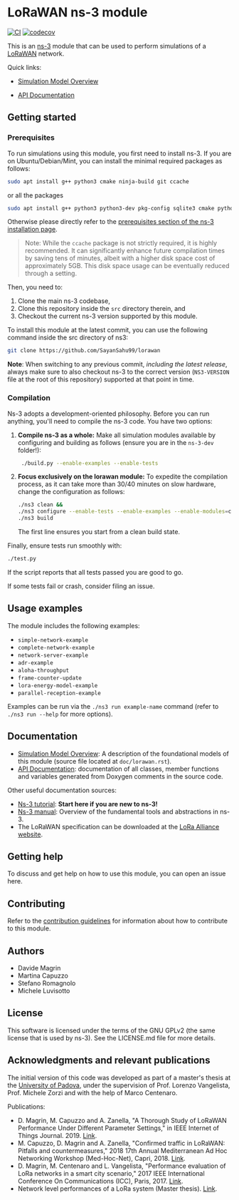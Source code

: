 # LoRaWAN ns-3 module

[![CI](https://github.com/signetlabdei/lorawan/actions/workflows/per-commit.yml/badge.svg)](https://github.com/signetlabdei/lorawan/actions)
[![codecov](https://codecov.io/gh/signetlabdei/lorawan/graph/badge.svg?token=EVBlTb4LgQ)](https://codecov.io/gh/signetlabdei/lorawan)

This is an [ns-3](https://www.nsnam.org "ns-3 Website") module that can be used
to perform simulations of a [LoRaWAN](https://lora-alliance.org/about-lorawan
"LoRa Alliance") network.

Quick links:

* [Simulation Model Overview](https://signetlabdei.github.io/lorawan/models/build/html/lorawan.html)

* [API Documentation](https://signetlabdei.github.io/lorawan/html/d5/d00/group__lorawan.html)

## Getting started

### Prerequisites

To run simulations using this module, you first need to install ns-3. If you are on Ubuntu/Debian/Mint, you can install the minimal required packages as follows:

```bash
sudo apt install g++ python3 cmake ninja-build git ccache
```

or all the packages

```bash
sudo apt install g++ python3 python3-dev pkg-config sqlite3 cmake python3-setuptools git qtbase5-dev qtchooser qt5-qmake qtbase5-dev-tools gir1.2-goocanvas-2.0 python3-gi python3-gi-cairo python3-pygraphviz gir1.2-gtk-3.0 ipython3 openmpi-bin openmpi-common openmpi-doc libopenmpi-dev autoconf cvs bzr unrar gsl-bin libgsl-dev libgslcblas0 wireshark tcpdump sqlite3 libsqlite3-dev  libxml2 libxml2-dev libc6-dev libc6-dev-i386 libclang-dev llvm-dev automake python3-pip libxml2 libxml2-dev libboost-all-dev 
```

Otherwise please directly refer to the [prerequisites section of the ns-3 installation page](https://www.nsnam.org/wiki/Installation#Prerequisites).

> Note: While the `ccache` package is not strictly required, it is highly recommended. It can significantly enhance future compilation times by saving tens of minutes, albeit with a higher disk space cost of approximately 5GB. This disk space usage can be eventually reduced through a setting.

Then, you need to:

1. Clone the main ns-3 codebase,
2. Clone this repository inside the `src` directory therein, and
3. Checkout the current ns-3 version supported by this module.

To install this module at the latest commit, you can use the following command inside the src directory of ns3:

```bash
git clone https://github.com/SayanSahu99/lorawan 
```



**Note**: When switching to any previous commit, *including the latest release*, always make sure to also checkout ns-3 to the correct version (`NS3-VERSION` file at the root of this repository) supported at that point in time.

### Compilation

Ns-3 adopts a development-oriented philosophy. Before you can run anything, you'll need to compile the ns-3 code. You have two options:

1. **Compile ns-3 as a whole:** Make all simulation modules available by configuring and building as follows (ensure you are in the `ns-3-dev` folder!):

   ```bash
    ./build.py --enable-examples --enable-tests
   ```

3. **Focus exclusively on the lorawan module:** To expedite the compilation process, as it can take more than 30/40 minutes on slow hardware, change the configuration as follows:

   ```bash
   ./ns3 clean &&                       
   ./ns3 configure --enable-tests --enable-examples --enable-modules=csma,core,network,applications,internet,lorawan,flow-monitor,point-to-point,point-to-point-layout,netanim &&
   ./ns3 build
   ```

   The first line ensures you start from a clean build state.

Finally, ensure tests run smoothly with:

```bash
./test.py
```

If the script reports that all tests passed you are good to go.

If some tests fail or crash, consider filing an issue.

## Usage examples

The module includes the following examples:

* `simple-network-example`
* `complete-network-example`
* `network-server-example`
* `adr-example`
* `aloha-throughput`
* `frame-counter-update`
* `lora-energy-model-example`
* `parallel-reception-example`

Examples can be run via the `./ns3 run example-name` command (refer to `./ns3 run --help` for more options).

## Documentation

* [Simulation Model Overview](https://signetlabdei.github.io/lorawan/models/build/html/lorawan.html): A description of the foundational models of this module (source file located at `doc/lorawan.rst`).
* [API Documentation](https://signetlabdei.github.io/lorawan/html/d5/d00/group__lorawan.html): documentation of all classes, member functions and variables generated from Doxygen comments in the source code.

Other useful documentation sources:

* [Ns-3 tutorial](https://www.nsnam.org/docs/tutorial/html/ "ns-3 Tutorial"): **Start here if you are new to ns-3!**
* [Ns-3 manual](https://www.nsnam.org/docs/manual/html/ "ns-3 Manual"): Overview of the fundamental tools and abstractions in ns-3.
* The LoRaWAN specification can be downloaded at the [LoRa Alliance
  website](http://www.lora-alliance.org).

## Getting help

To discuss and get help on how to use this module, you can open an issue here.

## Contributing

Refer to the [contribution guidelines](.github/CONTRIBUTING.md) for information
about how to contribute to this module.

## Authors

* Davide Magrin
* Martina Capuzzo
* Stefano Romagnolo
* Michele Luvisotto

## License

This software is licensed under the terms of the GNU GPLv2 (the same license
that is used by ns-3). See the LICENSE.md file for more details.

## Acknowledgments and relevant publications

The initial version of this code was developed as part of a master's thesis at
the [University of Padova](https://unipd.it "Unipd homepage"), under the
supervision of Prof. Lorenzo Vangelista, Prof. Michele Zorzi and with the help
of Marco Centenaro.

Publications:

* D. Magrin, M. Capuzzo and A. Zanella, "A Thorough Study of LoRaWAN Performance Under Different
  Parameter Settings," in IEEE Internet of Things Journal. 2019.
  [Link](http://ieeexplore.ieee.org/stamp/stamp.jsp?tp=&arnumber=8863372&isnumber=6702522).
* M. Capuzzo, D. Magrin and A. Zanella, "Confirmed traffic in LoRaWAN: Pitfalls
  and countermeasures," 2018 17th Annual Mediterranean Ad Hoc Networking
  Workshop (Med-Hoc-Net), Capri, 2018. [Link](https://ieeexplore.ieee.org/abstract/document/8407095).
* D. Magrin, M. Centenaro and L. Vangelista, "Performance evaluation of LoRa
  networks in a smart city scenario," 2017 IEEE International Conference On
  Communications (ICC), Paris, 2017. [Link](http://ieeexplore.ieee.org/document/7996384/).
* Network level performances of a LoRa system (Master thesis). [Link](http://tesi.cab.unipd.it/53740/1/dissertation.pdf).
